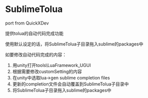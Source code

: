 # SublimeTolua

port from QuickXDev

提供tolua的自动代码完成功能

使用默认设定的话，将SublimeTolua子目录拖入sublime的packages中

如要修改自动代码完成的内容：
1. 用unity打开tools\LuaFramework_UGUI
2. 根据需要修改customSetting的内容
3. 在unity中选取lua->gen sublime completion files
4. 更新的completion文件会自动覆盖到SublimeTolua子目录中
4. 将SublimeTolua子目录拖入sublime的packages中
